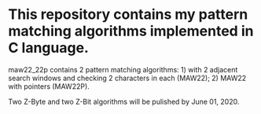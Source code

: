 # This repository contains my pattern matching algorithms implemented in C language.

maw22_22p contains 2 pattern matching algorithms: 1) with 2 adjacent search windows and checking 2 characters in each (MAW22); 2) MAW22 with pointers (MAW22P).

Two Z-Byte and two Z-Bit algorithms will be pulished by June 01, 2020.
